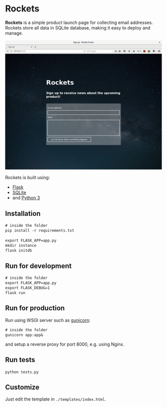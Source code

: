 # Rockets

**Rockets** is a simple product launch page for collecting email addresses. Rockets store all data in SQLite database, making it easy to deploy and manage.

![Rockets in action](docs/screenshot.png)

Rockets is built using:
* [Flask](http://flask.pocoo.org/)
* [SQLite](https://sqlite.org/)
* and [Python 3](https://www.python.org/)

## Installation

```
# inside the folder
pip install -r requirements.txt

export FLASK_APP=app.py
mkdir instance
flask initdb
```

## Run for development

```
# inside the folder
export FLASK_APP=app.py
export FLASK_DEBUG=1
flask run
```

## Run for production

Run using WSGI server such as [gunicorn](http://gunicorn.org):


```
# inside the folder
gunicorn app:app&
```

and setup a reverse proxy for port 8000, e.g. using Nginx.

## Run tests

```
python tests.py
```

## Customize

Just edit the template in `./templates/index.html`.
